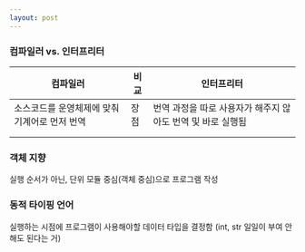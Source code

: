 ```yaml
---
layout: post
---
```


### 컴파일러 vs. 인터프리터

| 컴파일러                                            | 비교 | 인터프리터                                                  |
| --------------------------------------------------- | ---- | ----------------------------------------------------------- |
| 소스코드를 운영체제에 맞춰 기계어로 먼저 번역<br /> | 장점 | 번역 과정을 따로 사용자가 해주지 않아도 번역 및 바로 실행됨 |
|                                                     |      |                                                             |
|                                                     |      |                                                             |

### 객체 지향

실행 순서가 아닌, 단위 모듈 중심(객체 중심)으로 프로그램 작성



### 동적 타이핑 언어

실행하는 시점에 프로그램이 사용해야할 데이터 타입을 결정함 (int, str 일일이 부여 안해도 된다는 거)



